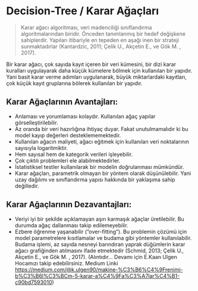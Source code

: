 # Decision-Tree / Karar Ağaçları
> Karar ağacı algoritması, veri madenciliği sınıflandırma algoritmalarından biridir.
Önceden tanımlanmış bir hedef değişkene sahiplerdir. Yapıları itibariyle en tepeden en aşağı inen bir strateji sunmaktadırlar (Kantardzic, 2011; Çelik U., Akçetin E., ve Gök M. , 2017).

Bir karar ağacı, çok sayıda kayıt içeren bir veri kümesini, bir dizi karar kuralları uygulayarak daha küçük kümelere bölmek için kullanılan bir yapıdır. Yani basit karar verme adımları uygulanarak, büyük miktarlardaki kayıtları, çok küçük kayıt gruplarına bölerek kullanılan bir yapıdır.
## Karar Ağaçlarının Avantajları:
- Anlaması ve yorumlaması kolaydır. Kullanılan ağaç yapılar görselleştirilebilir.
- Az oranda bir veri hazırlığına ihtiyaç duyar. Fakat unutulmamalıdır ki bu model kayıp değerleri desteklememektedir.
- Kullanılan ağacın maliyeti, ağacı eğitmek için kullanılan veri noktalarının sayısıyla logaritmiktir.
- Hem sayısal hem de kategorik verileri işleyebilir.
- Çok çıktılı problemleri ele alabilmektedirler.
- İstatistiksel testler kullanılarak bir modelin doğrulanması mümkündür.
- Karar ağaçları, parametrik olmayan bir yöntem olarak düşünülebilir. Yani uzay dağılımı ve sınıflandırma yapısı hakkında bir yaklaşıma sahip değilledir.
## Karar Ağaçlarının Dezavantajları:
- Veriyi iyi bir şekilde açıklamayan aşırı karmaşık ağaçlar üretilebilir. Bu durumda ağaç dallanması takip edilemeyebilir.
- Ezbere öğrenme yaşanabilir (“over-fitting”). Bu problemin çözümü için model parametrelere kısıtlamalar ve budama gibi yöntemler kullanılabilir. Budama işlemi, az sayıda nesneyi barındıran yaprak düğümlerin karar ağacı grafiğinden atılmasını ifade etmektedir (Schmid, 2013; Çelik U., Akçetin E., ve Gök M. , 2017).
(Alıntıdır... Devamı için E.Kaan Ulgen Hocamızı takip edebilirsiniz. 
Medium Linki https://medium.com/@k.ulgen90/makine-%C3%B6%C4%9Frenimi-b%C3%B6l%C3%BCm-5-karar-a%C4%9Fa%C3%A7lar%C4%B1-c90bd7593010)
